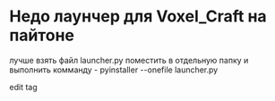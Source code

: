 # Недо лаунчер для Voxel_Craft на пайтоне


лучше взять файл launcher.py поместить в отдельную папку и выполнить комманду - pyinstaller --onefile launcher.py

edit tag